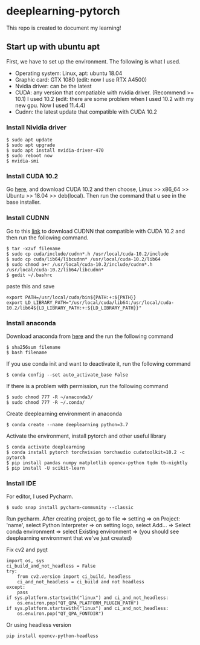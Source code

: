 # deeplearning-pytorch
This repo is created to document my learning!
## Start up with ubuntu apt
First, we have to set up the environment. The following is what I used.
- Operating system: Linux, apt: ubuntu 18.04
- Graphic card: GTX 1080 (edit: now I use RTX A4500)
- Nvidia driver: can be the latest
- CUDA: any version that compatiable with nvidia driver. (Recommend >= 10.1) I used 10.2 (edit: there are some problem when I used 10.2 with my new gpu. Now I used 11.4.4)
- Cudnn: the latest update that compatible with CUDA 10.2

### Install Nividia driver

```
$ sudo apt update
$ sudo apt upgrade
$ sudo apt install nvidia-driver-470
$ sudo reboot now
$ nvidia-smi
```
### Install CUDA 10.2
Go [here](https://developer.nvidia.com/cuda-downloads), and download CUDA 10.2 and then choose, Linux >> x86_64 >> Ubuntu >> 18.04 >> deb(local). Then run the command that u see in the base installer.
### Install CUDNN
Go to this [link](https://developer.nvidia.com/cudnn) to download CUDNN that compatible with CUDA 10.2 and then run the following command.
```
$ tar -xzvf filename
$ sudo cp cuda/include/cudnn*.h /usr/local/cuda-10.2/include
$ sudo cp cuda/lib64/libcudnn* /usr/local/cuda-10.2/lib64
$ sudo chmod a+r /usr/local/cuda-10.2/include/cudnn*.h /usr/local/cuda-10.2/lib64/libcudnn*
$ gedit ~/.bashrc
```
paste this and save
```
export PATH=/usr/local/cuda/bin${PATH:+:${PATH}}
export LD_LIBRARY_PATH="/usr/local/cuda/lib64:/usr/local/cuda-10.2/lib64${LD_LIBRARY_PATH:+:${LD_LIBRARY_PATH}}"
```
### Install anaconda
Download anaconda from [here](https://www.anaconda.com/products/individual#linux) and the run the following command
```
$ sha256sum filename
$ bash filename
```
If you use conda init and want to deactivate it, run the following command
```
$ conda config --set auto_activate_base False
```
If there is a problem with permission, run the following command
```
$ sudo chmod 777 -R ~/anaconda3/
$ sudo chmod 777 -R ~/.conda/
```
Create deeplearning environment in anaconda
```
$ conda create --name deeplearning python=3.7
```
Activate the environment, install pytorch and other useful library
```
$ conda activate deeplearning
$ conda install pytorch torchvision torchaudio cudatoolkit=10.2 -c pytorch
$ pip install pandas numpy matplotlib opencv-python tqdm tb-nightly
$ pip install -U scikit-learn
```
### Install IDE
For editor, I used Pycharm.
```
$ sudo snap install pycharm-community --classic
```
Run pycharm. After creating project, go to file => setting => on Project: 'name', select Python Interpreter => on setting logo, select Add... => Select conda environment => select Existing environment => (you should see deeplearning environment that we've just created)

Fix cv2 and pyqt
```
import os, sys
ci_build_and_not_headless = False
try:
    from cv2.version import ci_build, headless
    ci_and_not_headless = ci_build and not headless
except:
    pass
if sys.platform.startswith("linux") and ci_and_not_headless:
    os.environ.pop("QT_QPA_PLATFORM_PLUGIN_PATH")
if sys.platform.startswith("linux") and ci_and_not_headless:
    os.environ.pop("QT_QPA_FONTDIR")
```
Or using headless version
```
pip install opencv-python-headless
```
